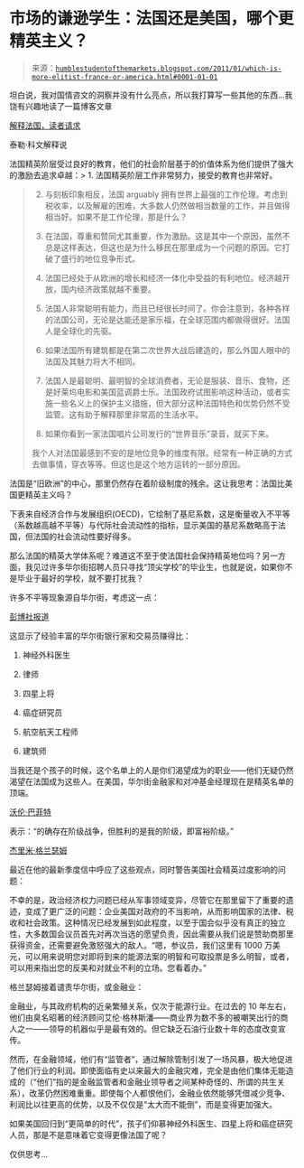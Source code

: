 <!--yml

分类：未分类

date: 2024-05-18 04:24:10

-->

# 市场的谦逊学生：法国还是美国，哪个更精英主义？

> 来源：[`humblestudentofthemarkets.blogspot.com/2011/01/which-is-more-elitist-france-or-america.html#0001-01-01`](https://humblestudentofthemarkets.blogspot.com/2011/01/which-is-more-elitist-france-or-america.html#0001-01-01)

坦白说，我对国情咨文的洞察并没有什么亮点，所以我打算写一些其他的东西...我饶有兴趣地读了一篇博客文章

[解释法国，读者请求](http://www.marginalrevolution.com/marginalrevolution/2011/01/explaining-france-a-reader-request.html)

泰勒·科文解释说

法国精英阶层受过良好的教育，他们的社会阶层基于的价值体系为他们提供了强大的激励去追求卓越：> 1. 法国精英阶层工作非常努力，接受的教育也非常好。

> 2. 与刻板印象相反，法国 arguably 拥有世界上最强的工作伦理。考虑到税收率，以及解雇的困难，大多数人仍然做相当数量的工作，并且做得相当好。如果不是工作伦理，那是什么？
> 
> 3. 在法国，尊重和赞同尤其重要，作为激励。这是其中一个原因，虽然不总是这样表达，但这也是为什么移民在那里成为一个问题的原因。它打破了盛行的地位竞争形式。
> 
> 4. 法国已经处于从欧洲的增长和经济一体化中受益的有利地位。经济越开放，国内经济政策就越不重要。
> 
> 5. 法国人非常聪明有能力，而且已经很长时间了。你会注意到，各种各样的法国公司，无论是达能还是家乐福，在全球范围内都做得很好。法国人是全球化的先驱。
> 
> 6. 如果法国所有建筑都是在第二次世界大战后建造的，那么外国人眼中的法国及其魅力将大不相同。
> 
> 7. 法国人是最聪明、最明智的全球消费者，无论是服装、音乐、食物，还是好莱坞电影和美国蓝调爵士乐。法国政府试图影响这种活动，或者实施一些名义上的保护主义措施，但大部分这种法国特色和优势仍然不受监管。这有助于解释那里非常高的生活水平。
> 
> 8. 如果你看到一家法国唱片公司发行的“世界音乐”录音，就买下来。
> 
> 我个人对法国最感到不安的是地位竞争的维度有限。经常有一种正确的方式去做事情，穿衣等等。但这也是这个地方运转的一部分原因。

法国是“旧欧洲”的中心，那里仍然存在着阶级制度的残余。这让我思考：法国比美国更精英主义吗？

下表来自经济合作与发展组织(OECD)，它绘制了基尼系数，这是衡量收入不平等（系数越高越不平等）与代际社会流动性的指标，显示美国的基尼系数略高于法国，但法国的社会流动性要好得多。

那么法国的精英大学体系呢？难道这不至于使法国社会保持精英地位吗？另一方面，我见过许多华尔街招聘人员只寻找“顶尖学校”的毕业生，也就是说，如果你不是毕业于最好的学校，就不要打扰我？

许多不平等现象源自华尔街，考虑这一点：

[彭博社报道](http://www.bloomberg.com/news/2011-01-13/traders-smaller-bonuses-still-top-pay-for-brain-surgeons-4-star-generals.html)

这显示了经验丰富的华尔街银行家和交易员赚得比：

1.  神经外科医生

1.  律师

1.  四星上将

1.  癌症研究员

1.  航空航天工程师

1.  建筑师

当我还是个孩子的时候，这个名单上的人是你们渴望成为的职业——他们无疑仍然渴望在法国成为这些人。在美国，华尔街金融家和对冲基金经理现在是精英名单的顶端。

[沃伦·巴菲特](http://www.nytimes.com/2006/11/26/business/yourmoney/26every.html)

表示：“的确存在阶级战争，但胜利的是我的阶级，即富裕阶级。”

[杰里米·格兰瑟姆](https://www.gmo.com/)

最近在他的最新季度信中呼应了这些观点，同时警告美国社会精英过度影响的问题：

不幸的是，政治经济权力问题已经从军事领域变异，尽管它在那里留下了重要的遗迹，变成了更广泛的问题：企业美国对政府的不当影响，从而影响国家的法律、税收和社会政策。这种情况已经发展到如此程度，以至于国会似乎没有真正的独立性，大多数国会议员首先对再次当选的愿望负责，因此需要从我们说是赞助商那里获得资金，还需要避免激怒强大的敌人。“嗯，参议员，我们这里有 1000 万美元，可以用来说明您对即将到来的能源法案的明智和可取投票是多么明智，或者，可以用来指出您的反美和对就业不利的立场。您看着办。”

格兰瑟姆接着谴责华尔街，或金融业：

金融业，与其政府机构的近亲繁殖关系，仅次于能源行业。在过去的 10 年左右，他们由臭名昭著的经济顾问艾伦·格林斯潘——商业界为数不多的被嘲笑出行的商人之一——领导的机器似乎是最有效的。但它缺乏石油行业数十年的态度改变宣传。

然而，在金融领域，他们有“监管者”，通过解除管制引发了一场风暴，极大地促进了他们行业的利润。即使面临有史以来最大的金融灾难，完全是由他们集体无能造成的（“他们”指的是金融监管者和金融业领导者之间某种奇怪的、所谓的共生关系），改革仍然困难重重。即使每个人都恨他们，金融业依然能够凭借减少竞争、利润比以往更高的优势，以及不仅仅是“太大而不能倒”，而是变得更加强大。

如果美国回归到“更简单的时代”，孩子们仰慕神经外科医生、四星上将和癌症研究人员，那是不是意味着它变得更像法国了呢？

仅供思考...
